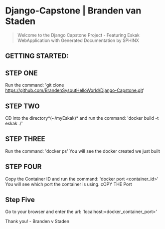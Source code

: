 # Django-Capstone | Branden van Staden
> Welcome to the Django Capstone Project - Featuring Eskak WebApplication with Generated Documentation by SPHINX

## GETTING STARTED:

STEP ONE
--------
Run the command: 'git clone https://github.com/BrandenSysoutHelloWorld/Django-Capstone.git'

STEP TWO
--------
CD into the directory*(~/myEskak)* and run the command: 'docker build -t eskak ./'

STEP THREE
----------
Run the command: 'docker ps'
You will see the docker created we just built

STEP FOUR
---------
Copy the Container ID and run the command: 'docker port <container_id>'
You will see which port the container is using. cOPY THE Port

Step Five
---------
Go to your browser and enter the url: 'localhost:<docker_container_port>'

Thank you! - Branden v Staden

